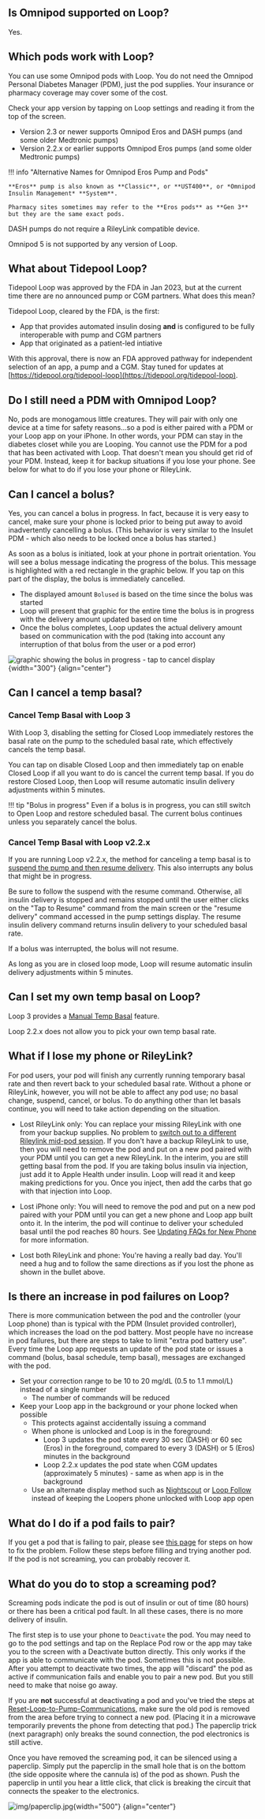 ## Is Omnipod supported on Loop?

Yes.

## Which pods work with Loop?

You can use some Omnipod pods with Loop. You do not need the Omnipod Personal Diabetes Manager (PDM), just the pod supplies. Your insurance or pharmacy coverage may cover some of the cost.

Check your app version by tapping on Loop settings and reading it from the top of the screen.

* Version 2.3 or newer supports Omnipod Eros and DASH pumps (and some older Medtronic pumps)
* Version 2.2.x or earlier supports Omnipod Eros pumps (and some older Medtronic pumps)

!!! info "Alternative Names for Omnipod Eros Pump and Pods"

    **Eros** pump is also known as **Classic**, or **UST400**, or *Omnipod Insulin Management* **System**.  

    Pharmacy sites sometimes may refer to the **Eros pods** as **Gen 3** but they are the same exact pods. 

DASH pumps do not require a RileyLink compatible device.

Omnipod 5 is not supported by any version of Loop.

## What about Tidepool Loop?

Tidepool Loop was approved by the FDA in Jan 2023, but at the current time there are no announced pump or CGM partners. What does this mean?

Tidepool Loop, cleared by the FDA, is the first:

* App that provides automated insulin dosing **and** is configured to be fully interoperable with pump and CGM partners
* App that originated as a patient-led intiative

With this approval, there is now an FDA approved pathway for independent selection of an app, a pump and a CGM. Stay tuned for updates at [https://tidepool.org/tidepool-loop](https://tidepool.org/tidepool-loop).

## Do I still need a PDM with Omnipod Loop?

No, pods are monogamous little creatures. They will pair with only one device at a time for safety reasons...so a pod is either paired with a PDM or your Loop app on your iPhone. In other words, your PDM can stay in the diabetes closet while you are Looping. You cannot use the PDM for a pod that has been activated with Loop. That doesn't mean you should get rid of your PDM. Instead, keep it for backup situations if you lose your phone. See below for what to do if you lose your phone or RileyLink.

## Can I cancel a bolus?

Yes, you can cancel a bolus in progress. In fact, because it is very easy to cancel, make sure your phone is locked prior to being put away to avoid inadvertently cancelling a bolus. (This behavior is very similar to the Insulet PDM - which also needs to be locked once a bolus has started.)

As soon as a bolus is initiated, look at your phone in portrait orientation.  You will see a bolus message indicating the progress of the bolus. This message is highlighted with a red rectangle in the graphic below. If you tap on this part of the display, the bolus is immediately cancelled.

* The displayed amount `Bolused` is based on the time since the bolus was started
* Loop will present that graphic for the entire time the bolus is in progress with the delivery amount updated based on time
* Once the bolus completes, Loop updates the actual delivery amount based on communication with the pod (taking into account any interruption of that bolus from the user or a pod error)

![graphic showing the bolus in progress - tap to cancel display](img/cancel-bolus.svg){width="300"}
{align="center"}

## Can I cancel a temp basal?

### Cancel Temp Basal with Loop 3

With Loop 3, disabling the setting for Closed Loop immediately restores the basal rate on the pump to the scheduled basal rate, which effectively cancels the temp basal.

You can tap on disable Closed Loop and then immediately tap on enable Closed Loop if all you want to do is cancel the current temp basal. If you do restore Closed Loop, then Loop will resume automatic insulin delivery adjustments within 5 minutes.

!!! tip "Bolus in progress"
    Even if a bolus is in progress, you can still switch to Open Loop and restore scheduled basal. The current bolus continues unless you separately cancel the bolus.

### Cancel Temp Basal with Loop v2.2.x

If you are running Loop v2.2.x, the method for canceling a temp basal is to [suspend the pump and then resume delivery](../operation/loop-settings/pump-commands.md#suspend-delivery). This also interrupts any bolus that might be in progress.

Be sure to follow the suspend with the resume command. Otherwise, all insulin delivery is stopped and remains stopped until the user either clicks on the "Tap to Resume" command from the main screen or the "resume delivery" command accessed in the pump settings display. The resume insulin delivery command returns insulin delivery to your scheduled basal rate.

If a bolus was interrupted, the bolus will not resume.

As long as you are in closed loop mode, Loop will resume automatic insulin delivery adjustments within 5 minutes.

## Can I set my own temp basal on Loop?

Loop 3 provides a [Manual Temp Basal](../loop-3/omnipod.md#manual-temp-basal) feature.

Loop 2.2.x does not allow you to pick your own temp basal rate.

## What if I lose my phone or RileyLink?

For pod users, your pod will finish any currently running temporary basal rate and then revert back to your scheduled basal rate. Without a phone or RileyLink, however, you will not be able to affect any pod use; no basal change, suspend, cancel, or bolus. To do anything other than let basals continue, you will need to take action depending on the situation.

* Lost RileyLink only: You can replace your missing RileyLink with one from your backup supplies. No problem to [switch out to a different Rileylink mid-pod session](rileylink-faqs.md#adding-or-changing-rileylink). If you don't have a backup RileyLink to use, then you will need to remove the pod and put on a new pod paired with your PDM until you can get a new RileyLink. In the interim, you are still getting basal from the pod. If you are taking bolus insulin via injection, just add it to Apple Health under insulin. Loop will read it and keep making predictions for you. Once you inject, then add the carbs that go with that injection into Loop.

* Lost iPhone only: You will need to remove the pod and put on a new pod paired with your PDM until you can get a new phone and Loop app built onto it. In the interim, the pod will continue to deliver your scheduled basal until the pod reaches 80 hours. See [Updating FAQs for New Phone](update-faqs.md#what-if-im-changing-phones) for more information.

* Lost both RileyLink and phone: You're having a really bad day. You'll need a hug and to follow the same directions as if you lost the phone as shown in the bullet above.

## Is there an increase in pod failures on Loop?

There is more communication between the pod and the controller (your Loop phone) than is typical with the PDM (Insulet provided controller), which increases the load on the pod battery. Most people have no increase in pod failures, but there are steps to take to limit "extra pod battery use". Every time the Loop app requests an update of the pod state or issues a command (bolus, basal schedule, temp basal), messages are exchanged with the pod.

* Set your correction range to be 10 to 20 mg/dL (0.5 to 1.1 mmol/L) instead of a single number
    * The number of commands will be reduced
* Keep your Loop app in the background or your phone locked when possible
    * This protects against accidentally issuing a command
    * When phone is unlocked and Loop is in the foreground:
        * Loop 3 updates the pod state every 30 sec (DASH) or 60 sec (Eros) in the foreground, compared to every 3 (DASH) or 5 (Eros) minutes in the background
        * Loop 2.2.x updates the pod state when CGM updates (approximately 5 minutes) - same as when app is in the background
    * Use an alternate display method such as [Nightscout](../nightscout/overview.md) or [Loop Follow](../nightscout/ns_crossref.md#loop-follow) instead of keeping the Loopers phone unlocked with Loop app open

## What do I do if a pod fails to pair?

If you get a pod that is failing to pair, please see [this page](../troubleshooting/pod-pairing.md) for steps on how to fix the problem. Follow these steps before filling and trying another pod. If the pod is not screaming, you can probably recover it.

## What do you do to stop a screaming pod?

Screaming pods indicate the pod is out of insulin or out of time (80 hours) or there has been a critical pod fault.  In all these cases, there is no more delivery of insulin.

The first step is to use your phone to `Deactivate` the pod. You may need to go to the pod settings and tap on the Replace Pod row or the app may take you to the screen with a Deactivate button directly. This only works if the app is able to communicate with the pod.  Sometimes this is not possible. After you attempt to deactivate two times, the app will "discard" the pod as active if communication fails and enable you to pair a new pod. But you still need to make that noise go away.

If you are **not** successful at deactivating a pod and you've tried the steps at [Reset-Loop-to-Pump-Communications](../troubleshooting/yellow-red-loop.md#reset-loop-to-pump-communications), make sure the old pod is removed from the area before trying to connect a new pod. (Placing it in a microwave temporarily prevents the phone from detecting that pod.) The paperclip trick (next paragraph) only breaks the sound connection, the pod electronics is still active.

Once you have removed the screaming pod, it can be silenced using a paperclip. Simply put the paperclip in the small hole that is on the bottom (the side opposite where the cannula is) of the pod as shown. Push the paperclip in until you hear a little click, that click is breaking the circuit that connects the speaker to the electronics.

![img/paperclip.jpg](img/paperclip.jpg){width="500"}
{align="center"}
